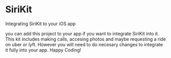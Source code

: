 # SiriKit
Integrating SiriKit to your iOS app

you can add this project to your app if you want to integrate SiriKit into it. This kit includes making calls, accesing photos and maybe requesting a ride on uber or lyft. However you will need to do necesary changes to integrate it fully into your app. 
Happy Coding!
